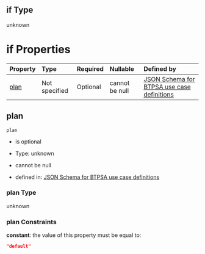 ## if Type

unknown

# if Properties

| Property      | Type          | Required | Nullable       | Defined by                                                                                                                                                                                                                                  |
| :------------ | :------------ | :------- | :------------- | :------------------------------------------------------------------------------------------------------------------------------------------------------------------------------------------------------------------------------------------ |
| [plan](#plan) | Not specified | Optional | cannot be null | [JSON Schema for BTPSA use case definitions](btpsa-usecase-properties-services-items-allof-1-then-allof-53-then-allof-0-if-properties-plan.md "undefined#/properties/services/items/allOf/1/then/allOf/53/then/allOf/0/if/properties/plan") |

## plan



`plan`

*   is optional

*   Type: unknown

*   cannot be null

*   defined in: [JSON Schema for BTPSA use case definitions](btpsa-usecase-properties-services-items-allof-1-then-allof-53-then-allof-0-if-properties-plan.md "undefined#/properties/services/items/allOf/1/then/allOf/53/then/allOf/0/if/properties/plan")

### plan Type

unknown

### plan Constraints

**constant**: the value of this property must be equal to:

```json
"default"
```
